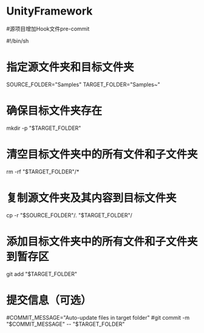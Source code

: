 # UnityFramework

#源项目增加Hook文件pre-commit

#!/bin/sh

# 指定源文件夹和目标文件夹
SOURCE_FOLDER="Samples"
TARGET_FOLDER="Samples~"

# 确保目标文件夹存在
mkdir -p "$TARGET_FOLDER"

# 清空目标文件夹中的所有文件和子文件夹
rm -rf "$TARGET_FOLDER"/*

# 复制源文件夹及其内容到目标文件夹
cp -r "$SOURCE_FOLDER"/. "$TARGET_FOLDER"/

# 添加目标文件夹中的所有文件和子文件夹到暂存区
git add "$TARGET_FOLDER"

# 提交信息（可选）
#COMMIT_MESSAGE="Auto-update files in target folder"
#git commit -m "$COMMIT_MESSAGE" -- "$TARGET_FOLDER"